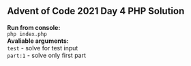 ## Advent of Code 2021 Day 4 PHP Solution

**Run from console:**  
`php index.php`  
**Avaliable arguments:**  
`test` - solve for test input  
`part:1` - solve only first part  
